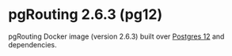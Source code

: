 # pgRouting 2.6.3 (pg12)

pgRouting Docker image (version 2.6.3) built over [Postgres 12](https://hub.docker.com/_/postgres) and dependencies.
